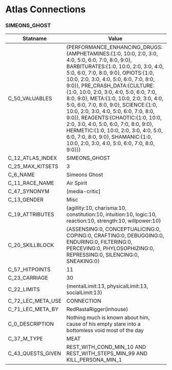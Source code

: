 

# Atlas Connections





### SIMEONS_GHOST
| Statname | Value | 
|  --  |  --  | 
| C_50_VALUABLES | {PERFORMANCE_ENHANCING_DRUGS:{AMPHETAMINES:{1:0, 10:0, 2:0, 3:0, 4:0, 5:0, 6:0, 7:0, 8:0, 9:0}, BARBITURATES:{1:0, 10:0, 2:0, 3:0, 4:0, 5:0, 6:0, 7:0, 8:0, 9:0}, OPIOTS:{1:0, 10:0, 2:0, 3:0, 4:0, 5:0, 6:0, 7:0, 8:0, 9:0}}, PRE_CRASH_DATA:{CULTURE:{1:0, 10:0, 2:0, 3:0, 4:0, 5:0, 6:0, 7:0, 8:0, 9:0}, META:{1:0, 10:0, 2:0, 3:0, 4:0, 5:0, 6:0, 7:0, 8:0, 9:0}, SCIENCE:{1:0, 10:0, 2:0, 3:0, 4:0, 5:0, 6:0, 7:0, 8:0, 9:0}}, REAGENTS:{CHAOTIC:{1:0, 10:0, 2:0, 3:0, 4:0, 5:0, 6:0, 7:0, 8:0, 9:0}, HERMETIC:{1:0, 10:0, 2:0, 3:0, 4:0, 5:0, 6:0, 7:0, 8:0, 9:0}, SHAMANIC:{1:0, 10:0, 2:0, 3:0, 4:0, 5:0, 6:0, 7:0, 8:0, 9:0}}} | 
| C_12_ATLAS_INDEX | SIMEONS_GHOST | 
| C_25_MAX_KITSETS | 3 | 
| C_6_NAME | Simeons Ghost | 
| C_11_RACE_NAME | Air Spirit | 
| C_47_SYNONYM | [media-critic] | 
| C_13_GENDER | Misc | 
| C_19_ATTRIBUTES | {agillity:10, charisma:10, constitution:10, intuition:10, logic:10, reaction:10, strength:10, willpower:10} | 
| C_20_SKILLBLOCK | {ASSENSING:0, CONCEPTUALICING:0, COPING:0, CRAFTING:0, DEBUGGING:0, ENDURING:0, FILTERING:0, PERCEVING:0, PHYLOSOPHIZING:0, REPRESSING:0, SILENCING:0, SNEAKING:0} | 
| C_57_HITPOINTS | 11 | 
| C_23_CARRIAGE | 30 | 
| C_22_LIMITS | {mentalLimit:13, physicalLimit:13, socialLimit:13} | 
| C_72_LEC_META_USE | CONNECTION | 
| C_71_LEC_META_BY | RedRastaRigger(inhouse) | 
| C_0_DESCRIPTION | Nothing much is known about him, cause of his empty stare into a bottomless void most of the day  | 
| C_37_M_TYPE | MEAT | 
| C_43_QUESTS_GIVEN | REST_WITH_COND_MIN_10 AND REST_WITH_STEPS_MIN_99 AND KILL_PERSONA_MIN_1 | 

